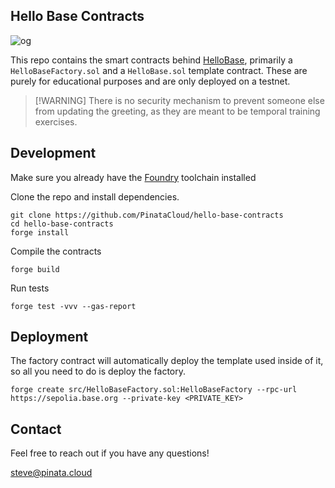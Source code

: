 ## Hello Base Contracts

![og](https://hellobase.dev/og.png)

This repo contains the smart contracts behind [HelloBase](https://hellobase.dev), primarily a `HelloBaseFactory.sol` and a `HelloBase.sol` template contract. These are purely for educational purposes and are only deployed on a testnet.

>[!WARNING] There is no security mechanism to prevent someone else from updating the greeting, as they are meant to be temporal training exercises.

## Development

Make sure you already have the [Foundry](https://book.getfoundry.sh/) toolchain installed

Clone the repo and install dependencies.

```
git clone https://github.com/PinataCloud/hello-base-contracts
cd hello-base-contracts
forge install
```

Compile the contracts

```
forge build
```

Run tests

```
forge test -vvv --gas-report
```

## Deployment

The factory contract will automatically deploy the template used inside of it, so all you need to do is deploy the factory.

```
forge create src/HelloBaseFactory.sol:HelloBaseFactory --rpc-url https://sepolia.base.org --private-key <PRIVATE_KEY>
```

## Contact

Feel free to reach out if you have any questions!

[steve@pinata.cloud](mailto:steve@pinata.cloud)
